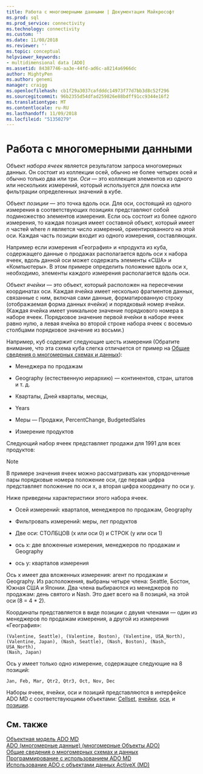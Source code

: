 ```yaml
---
title: Работа с многомерными данными | Документация Майкрософт
ms.prod: sql
ms.prod_service: connectivity
ms.technology: connectivity
ms.custom: ''
ms.date: 11/08/2018
ms.reviewer: ''
ms.topic: conceptual
helpviewer_keywords:
- multidimensional data [ADO]
ms.assetid: 84387746-aa3e-44fd-ad6c-a8214a6966dc
author: MightyPen
ms.author: genemi
manager: craigg
ms.openlocfilehash: cb1f29a3037cafdddc14973f77d7bb3d8c52f296
ms.sourcegitcommit: 96b2355d54dfad259826e88bdff91cc9344e16f2
ms.translationtype: MT
ms.contentlocale: ru-RU
ms.lasthandoff: 11/09/2018
ms.locfileid: "51350279"
---
```

# <a name="working-with-multidimensional-data"></a>Работа с многомерными данными
Объект *набора ячеек* является результатом запроса многомерных данных. Он состоит из коллекции осей, обычно не более четырех осей и обычно только два или три. *Оси* — это коллекция элементов из одного или нескольких измерений, который используется для поиска или фильтрации определенных значений в кубе.  
  
 Объект *позиции* — это точка вдоль оси. Для оси, состоящий из одного измерения в соответствующих позициях представляют собой подмножество элементов измерения. Если ось состоит из более одного измерения, то каждая позиция имеет составной объект, который имеет *n* частей where *n* является число измерений, ориентированного на этой оси. Каждая часть позиции входит из одного измерения, составляющих.  
  
 Например если измерения «География» и «продукта из куба, содержащего данные о продажах располагается вдоль оси x набора ячеек, вдоль данной оси может содержать элементы «США» и «Компьютеры». В этом примере определить положение вдоль оси x, необходимо, элементы каждого измерения располагается вдоль оси.  
  
 Объект *ячейки* — это объект, который расположен на пересечении координатах оси. Каждая ячейка имеет несколько фрагментов данных, связанные с ним, включая сами данные, форматированную строку (отображаемая форма данных ячейки) и порядковый номер ячейки. (Каждая ячейка имеет уникальное значение порядкового номера в наборе ячеек. Порядковое значение первой ячейки в наборе ячеек равно нулю, а левая ячейка во второй строке набора ячеек с восемью столбцами порядковое значение из восьми.)  
  
 Например, куб содержит следующие шесть измерения (Обратите внимание, что эта схема куба слегка отличается от пример на [Общие сведения о многомерных схемах и данных](../../../ado/guide/multidimensional/overview-of-multidimensional-schemas-and-data.md)):  
  
-   Менеджера по продажам  
  
-   Geography (естественную иерархию) — континентов, стран, штатов и т. д.  
  
-   Кварталы, Дней кварталы, месяцы,  
  
-   Years  
  
-   Меры — Продажи, PercentChange, BudgetedSales  
  
-   Измерение продуктов  
  
 Следующий набор ячеек представляет продажи для 1991 для всех продуктов:  
  
> [!NOTE]
>  В примере значения ячеек можно рассматривать как упорядоченные пары порядковые номера положение оси, где первая цифра представляет положение по оси x, а вторая цифра координату по оси y.  
  
 Ниже приведены характеристики этого набора ячеек.  
  
-   Осей измерений: кварталов, менеджеров по продажам, Geography  
  
-   Фильтровать измерений: меры, лет продуктов  
  
-   Две оси: СТОЛБЦОВ (x или оси 0) и СТРОК (y или оси 1)  
  
-   ось x: две вложенные измерения, менеджеров по продажам и Geography  
  
-   ось y: кварталов измерения  
  
 Ось x имеет два вложенных измерения: агент по продажам и Geography. Из расположения, выбраны четыре члена: Seattle, Бостон, Южная США и Японии. Два члена выбираются из менеджеров по продажам: день святого и Nash. Это дает всего на 8 позиций, на этой оси (8 = 4 * 2).  
  
 Координаты представляется в виде позиции с двумя членами — один из менеджеров по продажам измерения, а другой из измерения «География»:  
  
```console
(Valentine, Seattle), (Valentine, Boston), (Valentine, USA_North),  
(Valentine, Japan), (Nash, Seattle), (Nash, Boston), (Nash, USA_North),  
(Nash, Japan)  
```  
  
 Ось y имеет только одно измерение, содержащее следующие на 8 позиций:  
  
```console
Jan, Feb, Mar, Qtr2, Qtr3, Oct, Nov, Dec  
```  
  
 Наборы ячеек, ячейки, оси и позиций представляются в интерфейсе ADO MD с соответствующими объектами: [Cellset](../../../ado/reference/ado-md-api/cellset-object-ado-md.md), [ячейки](../../../ado/reference/ado-md-api/cell-object-ado-md.md), [оси](../../../ado/reference/ado-md-api/axis-object-ado-md.md), и [позиции](../../../ado/reference/ado-md-api/position-object-ado-md.md).  
  
## <a name="see-also"></a>См. также  
 [Объектная модель ADO MD](../../../ado/reference/ado-md-api/ado-md-object-model.md)   
 [ADO (многомерные данные) (многомерные Объекты ADO)](../../../ado/guide/multidimensional/ado-multidimensional-ado-md.md)   
 [Общие сведения о многомерных схемах и данных](../../../ado/guide/multidimensional/overview-of-multidimensional-schemas-and-data.md)   
 [Программирование с использованием ADO MD](../../../ado/guide/multidimensional/programming-with-ado-md.md)   
 [Использование ADO с объектами данных ActiveX (MD)](../../../ado/guide/multidimensional/using-ado-with-ado-md.md)
